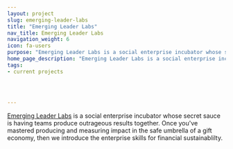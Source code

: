 ```yaml
---
layout: project
slug: emerging-leader-labs
title: "Emerging Leader Labs"
nav_title: Emerging Leader Labs
navigation_weight: 6
icon: fa-users
purpose: "Emerging Leader Labs is a social enterprise incubator whose secret sauce is having teams produce outrageous results together."
home_page_description: "Emerging Leader Labs is a social enterprise incubator whose secret sauce is having teams produce outrageous results together."
tags:
- current projects




---
```

<p><a href="http://www.EmergingLeaderLabs.org">Emerging Leader Labs</a> is a social enterprise incubator whose secret sauce is having teams produce outrageous results together. Once you've mastered producing and measuring impact in the safe umbrella of a gift economy, then we introduce the enterprise skills for financial sustainablilty.</p>
